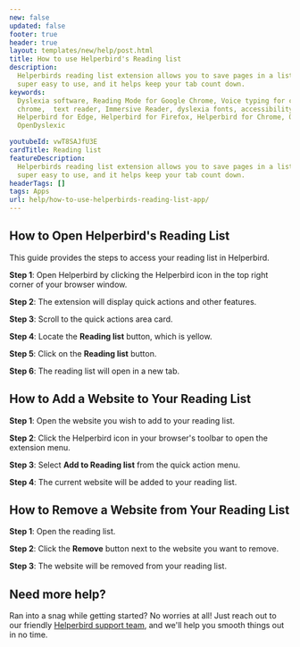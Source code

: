 ```yaml
---
new: false
updated: false
footer: true
header: true
layout: templates/new/help/post.html
title: How to use Helperbird's Reading list
description:
  Helperbirds reading list extension allows you to save pages in a list to get back to later. It’s
  super easy to use, and it helps keep your tab count down.
keywords:
  Dyslexia software, Reading Mode for Google Chrome, Voice typing for chrome, Text to speech for
  chrome,  text reader, Immersive Reader, dyslexia fonts, accessibility software, dyslexia software,
  Helperbird for Edge, Helperbird for Firefox, Helperbird for Chrome, Opendyslexic for Chrome,
  OpenDyslexic

youtubeId: vwT8SAJfU3E
cardTitle: Reading list
featureDescription:
  Helperbirds reading list extension allows you to save pages in a list to get back to later. It’s
  super easy to use, and it helps keep your tab count down.
headerTags: []
tags: Apps
url: help/how-to-use-helperbirds-reading-list-app/
---
```



## How to Open Helperbird's Reading List

This guide provides the steps to access your reading list in Helperbird.

**Step 1**: Open Helperbird by clicking the Helperbird icon in the top right corner of your browser window.

**Step 2**: The extension will display quick actions and other features.

**Step 3**: Scroll to the quick actions area card.

**Step 4**: Locate the **Reading list** button, which is yellow.

**Step 5**: Click on the **Reading list** button.

**Step 6**: The reading list will open in a new tab.



## How to Add a Website to Your Reading List

**Step 1**: Open the website you wish to add to your reading list.

**Step 2**: Click the Helperbird icon in your browser's toolbar to open the extension menu.

**Step 3**: Select **Add to Reading list** from the quick action menu.

**Step 4**: The current website will be added to your reading list.



## How to Remove a Website from Your Reading List

**Step 1**: Open the reading list.

**Step 2**: Click the **Remove** button next to the website you want to remove.

**Step 3**: The website will be removed from your reading list.



## Need more help?

Ran into a snag while getting started? No worries at all! Just reach out to our friendly [Helperbird support team](/support/), and we'll help you smooth things out in no time.



